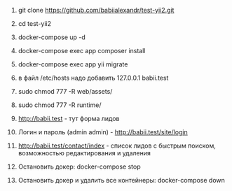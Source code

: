 1. git clone https://github.com/babiialexandr/test-yii2.git
2. cd test-yii2
3. docker-compose up -d
4. docker-compose exec app composer install
5. docker-compose exec app yii migrate
6. в файл /etc/hosts надо добавить 127.0.0.1 babii.test
7. sudo chmod 777 -R web/assets/
8. sudo chmod 777 -R runtime/
9. http://babii.test - тут форма лидов
10. Логин и пароль (admin admin) - http://babii.test/site/login
11. http://babii.test/contact/index - список лидов с быстрым поиском, возможностью редактирования и удаления    

12. Остановить докер: docker-compose stop
13. Остановить докер и удалить все контейнеры: docker-compose down